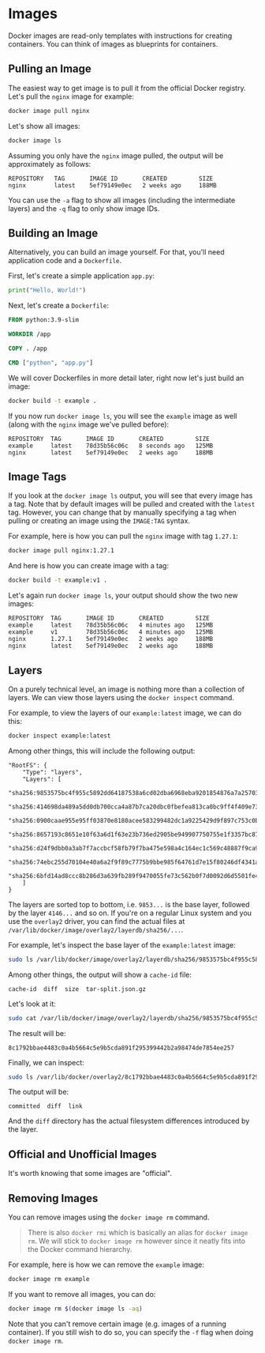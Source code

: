 # Images

Docker images are read-only templates with instructions for creating containers.
You can think of images as blueprints for containers.

## Pulling an Image

The easiest way to get image is to pull it from the official Docker registry.
Let's pull the `nginx` image for example:

```sh
docker image pull nginx
```

Let's show all images:

```sh
docker image ls
```

Assuming you only have the `nginx` image pulled, the output will be approximately as follows:

```
REPOSITORY   TAG       IMAGE ID       CREATED         SIZE
nginx        latest    5ef79149e0ec   2 weeks ago     188MB
```

You can use the `-a` flag to show all images (including the intermediate layers) and the `-q` flag to only show image IDs.

## Building an Image

Alternatively, you can build an image yourself.
For that, you'll need application code and a `Dockerfile`.

First, let's create a simple application `app.py`:

```python
print("Hello, World!")
```

Next, let's create a `Dockerfile`:

```dockerfile
FROM python:3.9-slim

WORKDIR /app

COPY . /app

CMD ["python", "app.py"]
```

We will cover Dockerfiles in more detail later, right now let's just build an image:

```sh
docker build -t example .
```

If you now run `docker image ls`, you will see the `example` image as well (along with the `nginx` image we've pulled before):

```
REPOSITORY  TAG       IMAGE ID       CREATED         SIZE
example     latest    78d35b56c06c   8 seconds ago   125MB
nginx       latest    5ef79149e0ec   2 weeks ago     188MB
```

## Image Tags

If you look at the `docker image ls` output, you will see that every image has a tag.
Note that by default images will be pulled and created with the `latest` tag.
However, you can change that by manually specifying a tag when pulling or creating an image using the `IMAGE:TAG` syntax.

For example, here is how you can pull the `nginx` image with tag `1.27.1`:

```sh
docker image pull nginx:1.27.1
```

And here is how you can create image with a tag:

```sh
docker build -t example:v1 .
```

Let's again run `docker image ls`, your output should show the two new images:

```
REPOSITORY  TAG       IMAGE ID       CREATED         SIZE
example     latest    78d35b56c06c   4 minutes ago   125MB
example     v1        78d35b56c06c   4 minutes ago   125MB
nginx       1.27.1    5ef79149e0ec   2 weeks ago     188MB
nginx       latest    5ef79149e0ec   2 weeks ago     188MB
```

## Layers

On a purely technical level, an image is nothing more than a collection of layers.
We can view those layers using the `docker inspect` command.

For example, to view the layers of our `example:latest` image, we can do this:

```sh
docker inspect example:latest
```

Among other things, this will include the following output:

```
"RootFS": {
    "Type": "layers",
    "Layers": [
        "sha256:9853575bc4f955c5892dd64187538a6cd02dba6968eba9201854876a7a257034",
        "sha256:414698da489a5dd0db700cca4a87b7ca20dbc0fbefea813ca0bc9ff4f409e73f",
        "sha256:0900caae955e95ff03870e8180acee583299482dc1a9225429d9f897c753c0bf",
        "sha256:8657193c8651e10f63a6d1f63e23b736ed2905be949907750755e1f3357bc873",
        "sha256:d24f9dbb0a3ab7f7accbcf58fb79f7ba475e598a4c164ec1c569c48887f9ca94",
        "sha256:74ebc255d70104e40a6a2f9f89c7775b9bbe985f64761d7e15f80246df4341a1",
        "sha256:6bfd14ad8ccc8b286d3a639fb289f9470055fe73c562b0f7d0092d6d5501fe42"
    ]
}
```

The layers are sorted top to bottom, i.e. `9853...` is the base layer, followed by the layer `4146...` and so on.
If you're on a regular Linux system and you use the `overlay2` driver, you can find the actual files at `/var/lib/docker/image/overlay2/layerdb/sha256/...`.

For example, let's inspect the base layer of the `example:latest` image:

```sh
sudo ls /var/lib/docker/image/overlay2/layerdb/sha256/9853575bc4f955c5892dd64187538a6cd02dba6968eba9201854876a7a257034
```

Among other things, the output will show a `cache-id` file:

```
cache-id  diff	size  tar-split.json.gz
```

Let's look at it:

```sh
sudo cat /var/lib/docker/image/overlay2/layerdb/sha256/9853575bc4f955c5892dd64187538a6cd02dba6968eba9201854876a7a257034/cache-id
```

The result will be:

```
8c1792bbae4483c0a4b5664c5e9b5cda891f295399442b2a98474de7854ee257
```

Finally, we can inspect:

```sh
sudo ls /var/lib/docker/overlay2/8c1792bbae4483c0a4b5664c5e9b5cda891f295399442b2a98474de7854ee257
```

The output will be:

```
committed  diff  link
```

And the `diff` directory has the actual filesystem differences introduced by the layer.

## Official and Unofficial Images

It's worth knowing that some images are "official".

## Removing Images

You can remove images using the `docker image rm` command.

> There is also `docker rmi` which is basically an alias for `docker image rm`.
> We will stick to `docker image rm` however since it neatly fits into the Docker command hierarchy.

For example, here is how we can remove the `example` image:

```sh
docker image rm example
```

If you want to remove all images, you can do:

```sh
docker image rm $(docker image ls -aq)
```

Note that you can't remove certain image (e.g. images of a running container).
If you still wish to do so, you can specify the `-f` flag when doing `docker image rm`.
